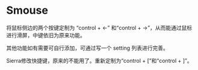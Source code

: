 # Smouse

将鼠标侧边的两个按键定制为 “control + ←” 和“control + →”，从而能通过鼠标进行滑屏，中键依旧为原来功能。

其他功能如有需要可自行添加，可通过写一个 setting 列表进行完善。

Sierra修改快捷键，原来的不能用了。重新定制为“control + [”和“control + ]”。